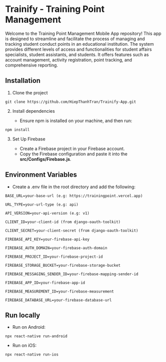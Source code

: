 # Trainify - Training Point Management

Welcome to the Training Point Management Mobile App repository! This app is designed to streamline and facilitate the process of managing and tracking student conduct points in an educational institution. The system provides different levels of access and functionalities for student affairs specialists, student assistants, and students. It offers features such as account management, activity registration, point tracking, and comprehensive reporting.

## Installation

1. Clone the project

```shell
git clone https://github.com/HiepThanhTran/Trainify-App.git
```

2. Install dependencies

   -  Ensure npm is installed on your machine, and then run:

```shell
npm install
```

3. Set Up Firebase

   -  Create a Firebase project in your Firebase account.
   -  Copy the Firebase configuration and paste it into the **src/Configs/Firebase.js**.

## Environment Variables

   -  Create a .env file in the root directory and add the following:

`BASE_URL=your-base-url (e.g: https://trainingpoint.vercel.app)`

`URL_TYPE=your-url-type (e.g: api)`

`API_VERSION=your-api-version (e.g: v1)`

`CLIENT_ID=your-client-id (from django-oauth-toolkit)`

`CLIENT_SECRET=your-client-secret (from django-oauth-toolkit)`

`FIREBASE_API_KEY=your-firebase-api-key`

`FIREBASE_AUTH_DOMAIN=your-firebase-auth-domain`

`FIREBASE_PROJECT_ID=your-firebase-project-id`

`FIREBASE_STORAGE_BUCKET=your-firebase-storage-bucket`

`FIREBASE_MESSAGING_SENDER_ID=your-firebase-mapping-sender-id`

`FIREBASE_APP_ID=your-firebase-app-id`

`FIREBASE_MEASUREMENT_ID=your-firebase-measurement`

`FIREBASE_DATABASE_URL=your-firebase-database-url`

## Run locally

-  Run on Android:

```shell
npx react-native run-android
```

-  Run on iOS:

```shell
npx react-native run-ios
```
